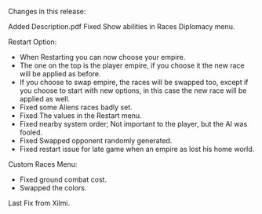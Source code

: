 Changes in this release:

Added Description.pdf
Fixed Show abilities in Races Diplomacy menu.

Restart Option:
  - When Restarting you can now choose your empire.
  - The one on the top is the player empire, if you choose it the new race will be applied as before.
  - If you choose to swap empire, the races will be swapped too, except if you choose to start with new options, in this case the new race will be applied as well.
  - Fixed some Aliens races badly set.
  - Fixed The values in the Restart menu.
  - Fixed nearby system order; Not important to the player, but the AI was fooled.
  - Fixed Swapped opponent randomly generated.
  - Fixed restart issue for late game when an empire as lost his home world.

Custom Races Menu:
  - Fixed ground combat cost.
  - Swapped the colors.

Last Fix from Xilmi.